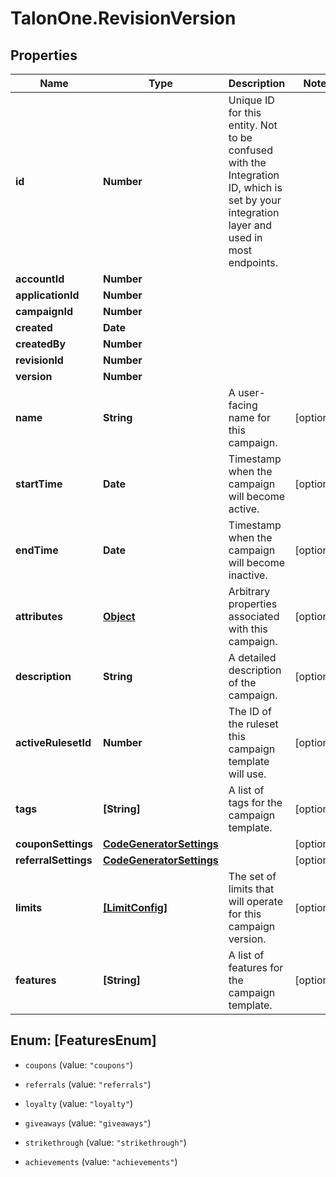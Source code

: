 # TalonOne.RevisionVersion

## Properties

Name | Type | Description | Notes
------------ | ------------- | ------------- | -------------
**id** | **Number** | Unique ID for this entity. Not to be confused with the Integration ID, which is set by your integration layer and used in most endpoints. | 
**accountId** | **Number** |  | 
**applicationId** | **Number** |  | 
**campaignId** | **Number** |  | 
**created** | **Date** |  | 
**createdBy** | **Number** |  | 
**revisionId** | **Number** |  | 
**version** | **Number** |  | 
**name** | **String** | A user-facing name for this campaign. | [optional] 
**startTime** | **Date** | Timestamp when the campaign will become active. | [optional] 
**endTime** | **Date** | Timestamp when the campaign will become inactive. | [optional] 
**attributes** | [**Object**](.md) | Arbitrary properties associated with this campaign. | [optional] 
**description** | **String** | A detailed description of the campaign. | [optional] 
**activeRulesetId** | **Number** | The ID of the ruleset this campaign template will use. | [optional] 
**tags** | **[String]** | A list of tags for the campaign template. | [optional] 
**couponSettings** | [**CodeGeneratorSettings**](CodeGeneratorSettings.md) |  | [optional] 
**referralSettings** | [**CodeGeneratorSettings**](CodeGeneratorSettings.md) |  | [optional] 
**limits** | [**[LimitConfig]**](LimitConfig.md) | The set of limits that will operate for this campaign version. | [optional] 
**features** | **[String]** | A list of features for the campaign template. | [optional] 



## Enum: [FeaturesEnum]


* `coupons` (value: `"coupons"`)

* `referrals` (value: `"referrals"`)

* `loyalty` (value: `"loyalty"`)

* `giveaways` (value: `"giveaways"`)

* `strikethrough` (value: `"strikethrough"`)

* `achievements` (value: `"achievements"`)




